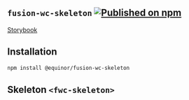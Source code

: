 <!--prettier-ignore-start-->
## `fusion-wc-skeleton` [![Published on npm](https://img.shields.io/npm/v/@equinor/fusion-wc-skeleton.svg)](https://www.npmjs.com/package/@equinor/fusion-wc-skeleton)

[Storybook](https://equinor.github.io/fusion-web-components/?path=/docs/data-skeleton)

## Installation
```sh
npm install @equinor/fusion-wc-skeleton
```

## Skeleton `<fwc-skeleton>`
<!--prettier-ignore-end-->
